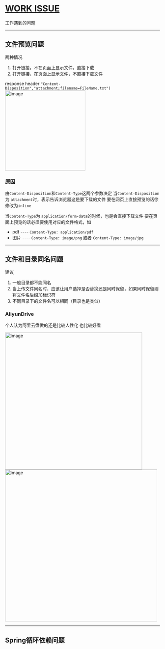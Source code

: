 # [WORK ISSUE](https://github.com/linziyang1106/2022/issues/2)

工作遇到的问题

---

## 文件预览问题
两种情况
1. 打开链接，不在页面上显示文件，直接下载
2. 打开链接，在页面上显示文件，不直接下载文件

response header
`"Content-Disposition","attachment;filename=FileName.txt")`
<img width="261" alt="image" src="https://user-images.githubusercontent.com/54968314/148341226-55e8ac9e-d5ba-4cbe-89cc-143ef1703a39.png">

### 原因
由`Content-Disposition`和`Content-Type`这两个参数决定
当`Content-Disposition`为 `attachment`时，表示告诉浏览器这是要下载的文件
要在网页上直接预览的话徐修改为`inline`

当`Content-Type`为 `application/form-data`的时候，也是会直接下载文件
要在页面上预览的话必须要使用对应的文件格式，如
+ pdf    ---- `Content-Type: application/pdf`
+ 图片  ---- `Content-Type: image/png` 或者 `Content-Type: image/jpg`


---

## 文件和目录同名问题

建议

1. 一般目录都不能同名
2. 当上传文件同名时，应该让用户选择是否替换还是同时保留，如果同时保留则将文件名后缀加标识符
3. 不同目录下的文件名可以相同（目录也是类似）

### AliyunDrive

个人认为阿里云盘做的还是比较人性化 也比较好看

<img width="446" alt="image" src="https://user-images.githubusercontent.com/54968314/148484058-54bb59e2-f6c3-4f7f-9f91-f17cce353cf6.png">
<img width="495" alt="image" src="https://user-images.githubusercontent.com/54968314/148484138-07fa37fc-e601-4481-8e18-9519c2812898.png">


---

## Spring循环依赖问题